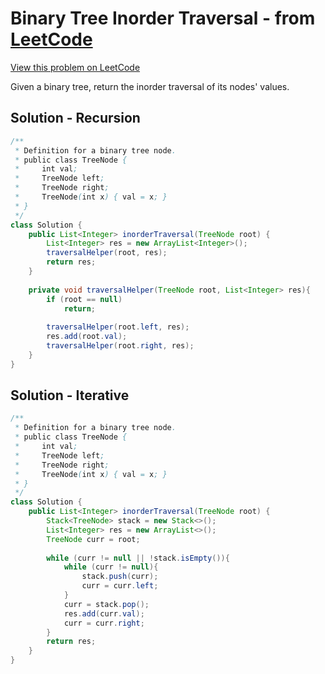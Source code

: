 # Binary Tree Inorder Traversal - from [LeetCode](https://leetcode.com)
[View this problem on LeetCode](https://leetcode.com/problems/binary-tree-inorder-traversal/)

Given a binary tree, return the inorder traversal of its nodes' values.

## Solution - Recursion
```java 
/**
 * Definition for a binary tree node.
 * public class TreeNode {
 *     int val;
 *     TreeNode left;
 *     TreeNode right;
 *     TreeNode(int x) { val = x; }
 * }
 */
class Solution {
    public List<Integer> inorderTraversal(TreeNode root) {
        List<Integer> res = new ArrayList<Integer>();
        traversalHelper(root, res);
        return res;
    }
    
    private void traversalHelper(TreeNode root, List<Integer> res){
        if (root == null)
            return;
        
        traversalHelper(root.left, res);
        res.add(root.val);
        traversalHelper(root.right, res);
    }
}
```

## Solution - Iterative
```java
/**
 * Definition for a binary tree node.
 * public class TreeNode {
 *     int val;
 *     TreeNode left;
 *     TreeNode right;
 *     TreeNode(int x) { val = x; }
 * }
 */
class Solution {
    public List<Integer> inorderTraversal(TreeNode root) {
        Stack<TreeNode> stack = new Stack<>();
        List<Integer> res = new ArrayList<>();
        TreeNode curr = root;
        
        while (curr != null || !stack.isEmpty()){
            while (curr != null){
                stack.push(curr);
                curr = curr.left;
            }
            curr = stack.pop();
            res.add(curr.val);
            curr = curr.right;
        }
        return res;
    }
}
```
